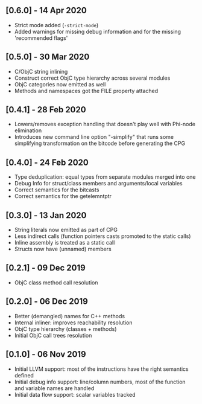 ## [0.6.0] - 14 Apr 2020

- Strict mode added (`-strict-mode`)
- Added warnings for missing debug information and for the missing 'recommended flags' 

## [0.5.0] - 30 Mar 2020

- C/ObjC string inlining
- Construct correct ObjC type hierarchy across several modules
- ObjC categories now emitted as well
- Methods and namespaces got the FILE property attached 

## [0.4.1] - 28 Feb 2020

- Lowers/removes exception handling that doesn't play well with Phi-node elimination
- Introduces new command line option "-simplify" that runs some simplifying transformation on the bitcode before generating the CPG

## [0.4.0] - 24 Feb 2020

- Type deduplication: equal types from separate modules merged into one
- Debug Info for struct/class members and arguments/local variables
- Correct semantics for the bitcasts
- Correct semantics for the getelemntptr

## [0.3.0] - 13 Jan 2020

- String literals now emitted as part of CPG
- Less indirect calls (function pointers casts promoted to the static calls)
- Inline assembly is treated as a static call
- Structs now have (unnamed) members

## [0.2.1] - 09 Dec 2019

- ObjC class method call resolution

## [0.2.0] - 06 Dec 2019

- Better (demangled) names for C++ methods
- Internal inliner: improves reachability resolution
- ObjC type hierarchy (classes + methods)
- Initial ObjC call trees resolution

## [0.1.0] - 06 Nov 2019

- Initial LLVM support: most of the instructions have the right semantics defined
- Initial debug info support: line/column numbers, most of the function and variable names are handled
- Initial data flow support: scalar variables tracked
